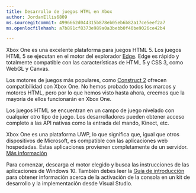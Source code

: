```yaml
---
title: Desarrollo de juegos HTML en Xbox
author: JordanEllis6809
ms.sourcegitcommit: 4996662d044315b878eb05eb6b82a17ce5eef2a7
ms.openlocfilehash: a7b891cf8373e989a0a3bebb0f40be9026ce42b4

---
```


Xbox One es una excelente plataforma para juegos HTML 5. Los juegos HTML 5 se ejecutan en el motor del explorador [Edge](https://developer.microsoft.com/en-us/microsoft-edge/). Edge es rápido y totalmente compatible con las características de HTML 5 y CSS 3, como WebGL y Canvas.

Los motores de juegos más populares, como [Construct 2](https://www.scirra.com/blog/176/announcing-xbox-one-export-beta) ofrecen compatibilidad con Xbox One. No hemos probado todos los marcos y motores HTML, pero por lo que hemos visto hasta ahora, creemos que la mayoría de ellos funcionarán en Xbox One.

Los juegos HTML se encuentran en un campo de juego nivelado con cualquier otro tipo de juego. Los desarrolladores pueden obtener acceso completo a las API nativas como la entrada del mando, Kinect, etc.

Xbox One es una plataforma UWP, lo que significa que, igual que otros dispositivos de Microsoft, es compatible con las aplicaciones web hospedadas. Estas aplicaciones provienen completamente de un servidor. [Más información](http://microsoftedge.github.io/WebAppsDocs/en-US/win10/HWA.htm)

Para comenzar, descarga el motor elegido y busca las instrucciones de las aplicaciones de Windows 10. También debes leer la [Guía de introducción](https://msdn.microsoft.com/en-us/windows/uwp/xbox-apps/index) para obtener información acerca de la activación de la consola en un kit de desarrollo y la implementación desde Visual Studio.



<!--HONumber=Jun16_HO4-->


